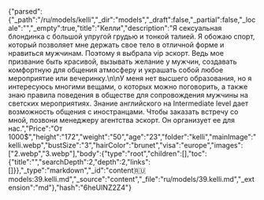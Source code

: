 {"parsed":{"_path":"/ru/models/kelli","_dir":"models","_draft":false,"_partial":false,"_locale":"","_empty":true,"title":"Келли","description":"Я сексуальная блондинка с большой упругой грудью и тонкой талией. Я обожаю спорт, который позволяет мне держать свое тело в отличной форме и нравиться мужчинам. Поэтому я выбрала vip эскорт. Ведь мое призвание быть красивой, вызывать желание у мужчин, создавать комфортную для общения атмосферу и украшать собой любое мероприятие или вечеринку.\n\nУ меня нет высшего образования, но я интересуюсь многими вещами, о которых можно поговорить, а также знаю правила поведения в обществе для сопровождения мужчины на светских мероприятиях. Знание английского на Intermediate level дает возможность общения с иностранцами. Чтобы заказать встречу со мной, позвони менеджеру агентства эскорт. Он организует ее для нас.","Price":"От 1000$","height":"172","weight":"50","age":"23","folder":"kelli","mainImage":"kelli.webp","bustSize":"3","hairColor":"brunet","visa":"europe","images":["2.webp","3.webp"],"body":{"type":"root","children":[],"toc":{"title":"","searchDepth":2,"depth":2,"links":[]}},"_type":"markdown","_id":"content:ru:models:39.kelli.md","_source":"content","_file":"ru/models/39.kelli.md","_extension":"md"},"hash":"6heUINZ2Z4"}